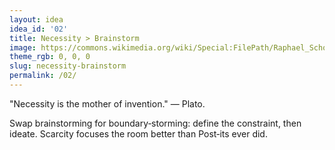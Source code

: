 ```yaml
---
layout: idea
idea_id: '02'
title: Necessity > Brainstorm
image: https://commons.wikimedia.org/wiki/Special:FilePath/Raphael_School_of_Athens.jpg
theme_rgb: 0, 0, 0
slug: necessity-brainstorm
permalink: /02/
---
```


"Necessity is the mother of invention." — Plato.

Swap brainstorming for boundary‑storming: define the constraint, then ideate. Scarcity focuses the room better than Post‑its ever did.
